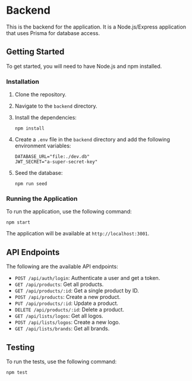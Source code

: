 # Backend

This is the backend for the application. It is a Node.js/Express application that uses Prisma for database access.

## Getting Started

To get started, you will need to have Node.js and npm installed.

### Installation

1.  Clone the repository.
2.  Navigate to the `backend` directory.
3.  Install the dependencies:

    ```
    npm install
    ```

4.  Create a `.env` file in the `backend` directory and add the following environment variables:

    ```
    DATABASE_URL="file:./dev.db"
    JWT_SECRET="a-super-secret-key"
    ```

5.  Seed the database:

    ```
    npm run seed
    ```

### Running the Application

To run the application, use the following command:

```
npm start
```

The application will be available at `http://localhost:3001`.

## API Endpoints

The following are the available API endpoints:

*   `POST /api/auth/login`: Authenticate a user and get a token.
*   `GET /api/products`: Get all products.
*   `GET /api/products/:id`: Get a single product by ID.
*   `POST /api/products`: Create a new product.
*   `PUT /api/products/:id`: Update a product.
*   `DELETE /api/products/:id`: Delete a product.
*   `GET /api/lists/logos`: Get all logos.
*   `POST /api/lists/logos`: Create a new logo.
*   `GET /api/lists/brands`: Get all brands.

## Testing

To run the tests, use the following command:

```
npm test
```
